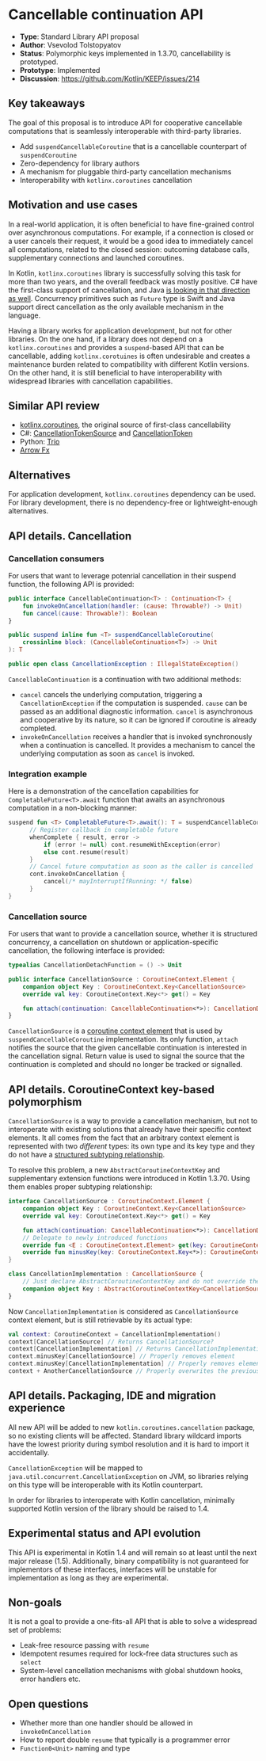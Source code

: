 # Cancellable continuation API

* **Type**: Standard Library API proposal
* **Author**: Vsevolod Tolstopyatov
* **Status**: Polymorphic keys implemented in 1.3.70, cancellability is prototyped.
* **Prototype**: Implemented
* **Discussion**: https://github.com/Kotlin/KEEP/issues/214

## Key takeaways 

The goal of this proposal is to introduce API for cooperative cancellable computations that is seamlessly
interoperable with third-party libraries.

* Add `suspendCancellableCoroutine` that is a cancellable counterpart of `suspendCoroutine`
* Zero-dependency for library authors
* A mechanism for pluggable third-party cancellation mechanisms 
* Interoperability with `kotlinx.coroutines` cancellation

## Motivation and use cases

In a real-world application, it is often beneficial to have fine-grained control over asynchronous computations.
For example, if a connection is closed or a user cancels their request, it would be a good idea to immediately cancel
all computations, related to the closed session: outcoming database calls, supplementary connections and launched coroutines.

In Kotlin, `kotlinx.coroutines` library is successfully solving this task for more than two years, and the overall feedback was mostly positive.
C# have the first-class support of cancellation, and Java [is looking in that direction as well](https://cr.openjdk.java.net/~rpressler/loom/loom/sol1_part2.html#more-on-interruption-and-cancellation).
Concurrency primitives such as `Future` type is Swift and Java support direct cancellation as the only available mechanism in the language.

Having a library works for application development, but not for other libraries.
On the one hand, if a library does not depend on a `kotlinx.coroutines` and provides a `suspend`-based API that can be cancellable, adding 
`kotlinx.corotuines` is often undesirable and creates a maintenance burden related to compatibility with different Kotlin versions.
On the other hand, it is still beneficial to have interoperability with widespread libraries with cancellation capabilities.

## Similar API review
* [kotlinx.coroutines](https://github.com/Kotlin/kotlinx.coroutines), the original source of first-class cancellability
* C#: [CancellationTokenSource](https://docs.microsoft.com/en-us/dotnet/api/system.threading.cancellationtokensource) and [CancellationToken](https://docs.microsoft.com/en-us/dotnet/api/system.threading.cancellationtoken)
* Python: [Trio](https://trio.readthedocs.io/)
* [Arrow Fx](https://arrow-kt.io/docs/0.10/fx/)
 
## Alternatives

For application development, `kotlinx.coroutines` dependency can be used.
For library development, there is no dependency-free or lightweight-enough alternatives. 

## API details. Cancellation

### Cancellation consumers

For users that want to leverage potenrial cancellation in their suspend function, the following API is provided:
```kotlin
public interface CancellableContinuation<T> : Continuation<T> {
    fun invokeOnCancellation(handler: (cause: Throwable?) -> Unit)
    fun cancel(cause: Throwable?): Boolean
}

public suspend inline fun <T> suspendCancellableCoroutine(
    crossinline block: (CancellableContinuation<T>) -> Unit
): T

public open class CancellationException : IllegalStateException()
```

`CancellableContinuation` is a continuation with two additional methods:
  * `cancel` cancels the underlying computation, triggering a `CancellationException` if the computation is suspended. `cause` can be passed as an additional diagnostic information.
    `cancel` is asynchronous and cooperative by its nature, so it can be ignored if coroutine is already completed.
  * `invokeOnCancellation` receives a handler that is invoked synchronously when a continuation is cancelled. It provides a mechanism to cancel the underlying computation as soon as `cancel` is invoked.
  
### Integration example
 
Here is a demonstration of the cancellation capabilities for `CompletableFuture<T>.await` function that awaits an asynchronous computation in a non-blocking manner:

```kotlin
suspend fun <T> CompletableFuture<T>.await(): T = suspendCancellableCoroutine { cont ->
      // Register callback in completable future
      whenComplete { result, error ->
          if (error != null) cont.resumeWithException(error)
          else cont.resume(result)
      }
      // Cancel future computation as soon as the caller is cancelled
      cont.invokeOnCancellation {
          cancel(/* mayInterruptIfRunning: */ false)
      }
}
```    

### Cancellation source

For users that want to provide a cancellation source, whether it is structured concurrency, a cancellation on shutdown or application-specific cancellation, the following interface is provided:

```kotlin
typealias CancellationDetachFunction = () -> Unit

public interface CancellationSource : CoroutineContext.Element {
    companion object Key : CoroutineContext.Key<CancellationSource>
    override val key: CoroutineContext.Key<*> get() = Key

    fun attach(continuation: CancellableContinuation<*>): CancellationDetachFunction
}
```

`CancellationSource` is a [coroutine context element](/proposals/coroutines.md#coroutine-context) that is used by `suspendCancellableCoroutine` implementation.
Its only function, `attach` notifies the source that the given cancellable continuation is interested in the cancellation signal. 
Return value is used to signal the source that the continuation is completed and should no longer be tracked or signalled.

## API details. CoroutineContext key-based polymorphism

`CancellationSource` is a way to provide a cancellation mechanism, but not to interoperate with existing solutions that already have their specific context elements.
It all comes from the fact that an arbitrary context element is represented with two _different_ types: its own type and its key type 
and they do not have a [structured subtyping relationship](https://youtrack.jetbrains.com/issue/KT-36118).

To resolve this problem, a new `AbstractCoroutineContextKey` and supplementary extension functions were introduced in Kotlin 1.3.70.
Using them enables proper subtyping relationship:
```kotlin
interface CancellationSource : CoroutineContext.Element {
    companion object Key : CoroutineContext.Key<CancellationSource>
    override val key: CoroutineContext.Key<*> get() = Key

    fun attach(continuation: CancellableContinuation<*>): CancellationDetachFunction
    // Delegate to newly introduced functions
    override fun <E : CoroutineContext.Element> get(key: CoroutineContext.Key<E>): E? = getPolymorphicElement(key)
    override fun minusKey(key: CoroutineContext.Key<*>): CoroutineContext = minusPolymorphicKey(key)
}

class CancellationImplementation : CancellationSource {
    // Just declare AbstractCoroutineContextKey and do not override the original key
    companion object Key : AbstractCoroutineContextKey<CancellationSource, CancellationImplementation>(CancellationSource, { it as? CancellationImplementation })
}
```

Now `CancellationImplementation` is considered as `CancellationSource` context element, but is still retrievable by its actual type:
```kotlin
val context: CoroutineContext = CancellationImplementation()
context[CancellationSource] // Returns CancellationSource?
context[CancellationImplementation] // Returns CancellationImplementation?
context.minusKey[CancellationSource] // Properly removes element
context.minusKey[CancellationImplementation] // Properly removes element
context + AnotherCancellationSource // Properly overwrites the previous element
```

## API details. Packaging, IDE and migration experience

All new API will be added to new `kotlin.coroutines.cancellation` package, so no existing clients will be affected. Standard library wildcard imports have the lowest priority during symbol resolution and it is hard to import it accidentally.

`CancellationException` will be mapped to `java.util.concurrent.CancellationException` on JVM, so libraries relying on this type will be interoperable with its Kotlin counterpart.

In order for libraries to interoperate with Kotlin cancellation, minimally supported Kotlin version of the library should be raised to 1.4.   

## Experimental status and API evolution 

This API is experimental in Kotlin 1.4 and will remain so at least until the next major release (1.5).
Additionally, binary compatibility is not guaranteed for implementors of these interfaces, interfaces will be unstable for implementation as long as they are experimental.  

## Non-goals

It is not a goal to provide a one-fits-all API that is able to solve a widespread set of problems:
  * Leak-free resource passing with `resume`
  * Idempotent resumes required for lock-free data structures such as `select`
  * System-level cancellation mechanisms with global shutdown hooks, error handlers etc. 

## Open questions

* Whether more than one handler should be allowed in `invokeOnCancellation`
* How to report double `resume` that typically is a programmer error
* `Function0<Unit>` naming and type
